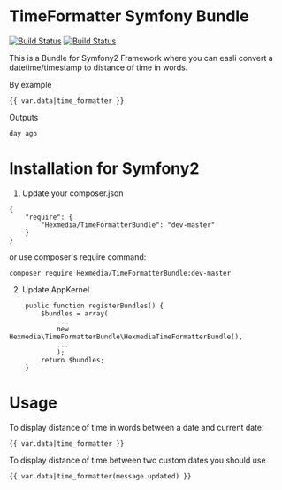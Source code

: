 # TimeFormatter Symfony Bundle 

[![Build Status](http://jenkins.hexmedia.pl/buildStatus/icon?job=HexmediaTimeFormatter)](http://jenkins.hexmedia.pl/view/All/job/HexmediaTimeFormatter/)
[![Build Status](https://travis-ci.org/Hexmedia/TimeFormatter-Bundle.png?branch=master)](https://travis-ci.org/Hexmedia/TimeFormatter-Bundle)

This is a Bundle for Symfony2 Framework where you can easli convert a datetime/timestamp to distance of time in words.

By example

	{{ var.data|time_formatter }}

Outputs

	day ago

# Installation for Symfony2

1) Update your composer.json

```
{
	"require": {
		"Hexmedia/TimeFormatterBundle": "dev-master"
	}
}
```

or use composer's require command:

	composer require Hexmedia/TimeFormatterBundle:dev-master

2) Update AppKernel
```
	public function registerBundles() {
		$bundles = array(
			...
			new Hexmedia\TimeFormatterBundle\HexmediaTimeFormatterBundle(),
			...
			);
		return $bundles;
	}
```

# Usage

To display distance of time in words between a date and current date:

	{{ var.data|time_formatter }}


To display distance of time between two custom dates you should use

	{{ var.data|time_formatter(message.updated) }}


